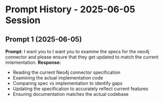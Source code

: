 # Prompt History - 2025-06-05 Session

## Prompt 1 (2025-06-05)
**Prompt**: I want you to I want you to examine the specs for the neo4j connector and please ensure that they get updated to match the current imlementation.
**Response**: 
- Reading the current Neo4j connector specification
- Examining the actual implementation code
- Comparing spec vs implementation to identify gaps
- Updating the specification to accurately reflect current features
- Ensuring documentation matches the actual codebase
